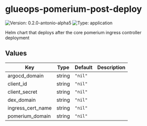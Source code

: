 # glueops-pomerium-post-deploy

![Version: 0.2.0-antonio-alpha5](https://img.shields.io/badge/Version-0.2.0--antonio--alpha5-informational?style=flat-square) ![Type: application](https://img.shields.io/badge/Type-application-informational?style=flat-square)

Helm chart that deploys after the core pomerium ingress controller deployment

## Values

| Key | Type | Default | Description |
|-----|------|---------|-------------|
| argocd_domain | string | `"nil"` |  |
| client_id | string | `"nil"` |  |
| client_secret | string | `"nil"` |  |
| dex_domain | string | `"nil"` |  |
| ingress_cert_name | string | `"nil"` |  |
| pomerium_domain | string | `"nil"` |  |
